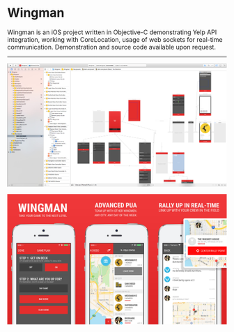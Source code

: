 # Wingman
Wingman is an iOS project written in Objective-C demonstrating Yelp API integration, working with CoreLocation, usage of web sockets for real-time communication. Demonstration and source code available upon request.

---

![alt text](/preview_01.jpg)



![alt text](/preview_02.jpg)
